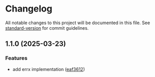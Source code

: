 # Changelog

All notable changes to this project will be documented in this file. See [standard-version](https://github.com/conventional-changelog/standard-version) for commit guidelines.

## 1.1.0 (2025-03-23)


### Features

* add errx implementation ([eaf3612](https://github.com/hamidghavidel/errx/commit/eaf3612181d32a83258c3197626f68a97ecb2a74))
